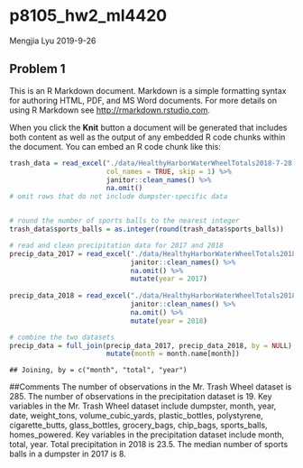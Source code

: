 p8105\_hw2\_ml4420
================
Mengjia Lyu
2019-9-26

## Problem 1

This is an R Markdown document. Markdown is a simple formatting syntax
for authoring HTML, PDF, and MS Word documents. For more details on
using R Markdown see <http://rmarkdown.rstudio.com>.

When you click the **Knit** button a document will be generated that
includes both content as well as the output of any embedded R code
chunks within the document. You can embed an R code chunk like
this:

``` r
trash_data = read_excel("./data/HealthyHarborWaterWheelTotals2018-7-28.xlsx", sheet = "Mr. Trash Wheel", range = cell_cols("A:N"), 
                        col_names = TRUE, skip = 1) %>%
                        janitor::clean_names() %>%
                        na.omit()
# omit rows that do not include dumpster-specific data


# round the number of sports balls to the nearest integer
trash_data$sports_balls = as.integer(round(trash_data$sports_balls))
```

``` r
# read and clean precipitation data for 2017 and 2018
precip_data_2017 = read_excel("./data/HealthyHarborWaterWheelTotals2018-7-28.xlsx", sheet = "2017 Precipitation", col_names = TRUE, skip = 1) %>%
                              janitor::clean_names() %>%
                              na.omit() %>%
                              mutate(year = 2017)
 
precip_data_2018 = read_excel("./data/HealthyHarborWaterWheelTotals2018-7-28.xlsx", sheet = "2018 Precipitation", col_names = TRUE, skip = 1) %>%
                              janitor::clean_names() %>%
                              na.omit() %>%
                              mutate(year = 2018)

# combine the two datasets
precip_data = full_join(precip_data_2017, precip_data_2018, by = NULL) %>%
                        mutate(month = month.name[month])
```

    ## Joining, by = c("month", "total", "year")

\#\#Comments The number of observations in the Mr. Trash Wheel dataset
is 285. The number of observations in the precipitation dataset is 19.
Key variables in the Mr. Trash Wheel dataset include dumpster, month,
year, date, weight\_tons, volume\_cubic\_yards, plastic\_bottles,
polystyrene, cigarette\_butts, glass\_bottles, grocery\_bags,
chip\_bags, sports\_balls, homes\_powered. Key variables in the
precipitation dataset include month, total, year. Total precipitation in
2018 is 23.5. The median number of sports balls in a dumpster in 2017 is
8.
